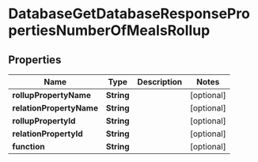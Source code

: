 

# DatabaseGetDatabaseResponsePropertiesNumberOfMealsRollup


## Properties

| Name | Type | Description | Notes |
|------------ | ------------- | ------------- | -------------|
|**rollupPropertyName** | **String** |  |  [optional] |
|**relationPropertyName** | **String** |  |  [optional] |
|**rollupPropertyId** | **String** |  |  [optional] |
|**relationPropertyId** | **String** |  |  [optional] |
|**function** | **String** |  |  [optional] |



